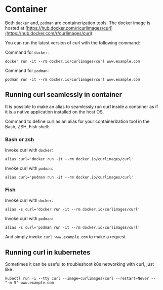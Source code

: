 # Container

Both `docker` and, `podman` are containerization tools. The docker image is
hosted at
[https://hub.docker.com/r/curlimages/curl](https://hub.docker.com/r/curlimages/curl)

You can run the latest version of curl with the following command:

Command for `docker`:

    docker run -it --rm docker.io/curlimages/curl www.example.com

Command for `podman`:

    podman run -it --rm docker.io/curlimages/curl www.example.com

## Running curl seamlessly in container

It is possible to make an alias to seamlessly run curl inside a container as
if it is a native application installed on the host OS.

Command to define curl as an alias for your containerization tool in the Bash,
ZSH, Fish shell:

### Bash or zsh

Invoke curl with `docker`:

    alias curl='docker run -it --rm docker.io/curlimages/curl'

Invoke curl with `podman`:

    alias curl='podman run -it --rm docker.io/curlimages/curl'

### Fish

Invoke curl with `docker`:

    alias -s curl='docker run -it --rm docker.io/curlimages/curl'

Invoke curl with `podman`:

    alias -s curl='podman run -it --rm docker.io/curlimages/curl'

And simply invoke `curl www.example.com` to make a request

## Running curl in kubernetes

Sometimes it can be useful to troubleshoot k8s networking with curl, just like
:

    kubectl run -i --tty curl --image=curlimages/curl --restart=Never -- "-m 5" www.example.com

